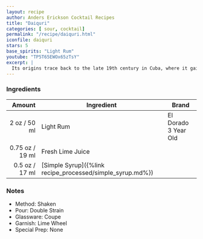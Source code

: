 ```yaml
---
layout: recipe
author: Anders Erickson Cocktail Recipes
title: "Daiquri"
categories: [ sour, cocktail]
permalink: "/recipe/daiquri.html"
iconfile: daiquri
stars: 5
base_spirits: "Light Rum"
youtube: "TP5T65EWOx65zTsY"
excerpt: |
  Its origins trace back to the late 19th century in Cuba, where it gained popularity among American miners working in the Santiago de Cuba region. The Daiquiri's enduring appeal lies in its balance of sweet, sour, and tart flavors.
---
```


### Ingredients

|  Amount | Ingredient                                      | Brand                |
| ------: | ----------------------------------------------- | -------------------- |
|    2 oz / 50 ml | Light Rum                                       | El Dorado 3 Year Old |
| 0.75 oz / 19 ml | Fresh Lime Juice                                |
|  0.5 oz / 17 ml | [Simple Syrup]({%link recipe_processed/simple_syrup.md%}) |

### Notes

- Method: Shaken
- Pour: Double Strain
- Glassware: Coupe
- Garnish: Lime Wheel
- Special Prep: None
